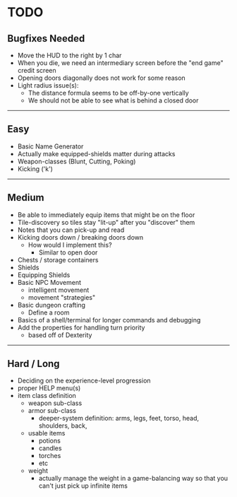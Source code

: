 # TODO

## Bugfixes Needed

- Move the HUD to the right by 1 char
- When you die, we need an intermediary screen before the "end game" credit screen
- Opening doors diagonally does not work for some reason
- Light radius issue(s):
    - The distance formula seems to be off-by-one vertically
    - We should not be able to see what is behind a closed door

--------------------------------------------------------------------------------

## Easy 

- Basic Name Generator
- Actually make equipped-shields matter during attacks
- Weapon-classes (Blunt, Cutting, Poking)
- Kicking ('k')

--------------------------------------------------------------------------------

## Medium

- Be able to immediately equip items that might be on the floor
- Tile-discovery so tiles stay "lit-up" after you "discover" them
- Notes that you can pick-up and read
- Kicking doors down / breaking doors down
    - How would I implement this?
        - Similar to open door
- Chests / storage containers
- Shields
- Equipping Shields
- Basic NPC Movement
    - intelligent movement
    - movement "strategies"
- Basic dungeon crafting
    - Define a room
- Basics of a shell/terminal for longer commands and debugging
- Add the properties for handling turn priority
    - based off of Dexterity

--------------------------------------------------------------------------------

## Hard / Long

- Deciding on the experience-level progression
- proper HELP menu(s)
- item class definition
    - weapon sub-class 
    - armor sub-class
        - deeper-system definition:
            arms, legs, feet, torso, head, shoulders, back, 
    - usable items
        - potions
        - candles
        - torches
        - etc
    - weight
        - actually manage the weight in a game-balancing way so that you can't just pick up infinite items

